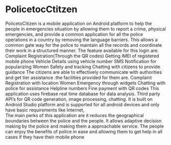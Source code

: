 # PolicetocCtitzen


PolicetoCitizen is a mobile application on Android platform to help the people in emergencies situation by allowing them to report a crime, physical emergencies, and provide a common application for all the police operations in a country by removing the language barriers.
This allows a common gate way for the police to maintain all the records and coordinate their work in a structured manner. The feature available for this login are.
Complaint Registration(Through the QR codes)
Getting IMEI of registered mobile phone 
 Vehicle Details using vehicle number
SMS Notification for popularizing
Women Safety and tracking
Chatting with citizens to provide guidance
The citizens are able to effectively communicate with authorities and get tier assistance .the facilities provided for them are.
Complaint Registration with location
Women Emergency through widgets
Chatting with police for assistance 
Helpline numbers
Fine payment with QR codes
This application uses firebase real time database for data analysis. Third party API’s for QR code generation, image processing, chatting. It is built on Android Studio platform and is supported for all android devices and only have basic requirements like Internet,   
The main perks of this application are it reduces the geographical boundaries between the police and the people. It allows adaptive decision making by the police and making them a approachable service. The people can enjoy the benefits of police in ease and allowing them to get help in all cases if they have their mobile phone





